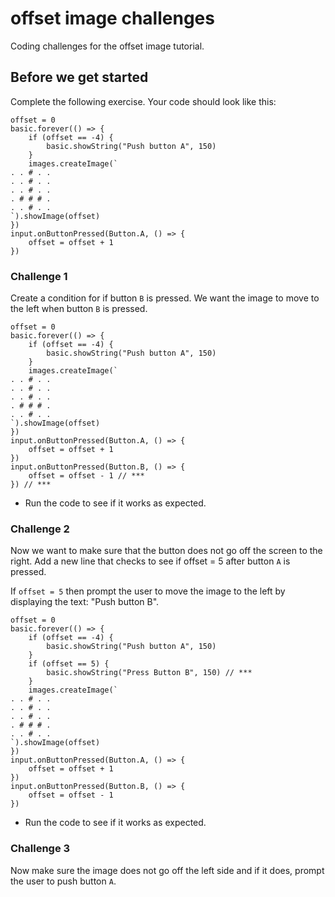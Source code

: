 # offset image challenges

Coding challenges for the offset image tutorial.

## Before we get started

Complete the following exercise. Your code should look like this:

```blocks
offset = 0
basic.forever(() => {
    if (offset == -4) {
        basic.showString("Push button A", 150)
    }
    images.createImage(`
. . # . .
. . # . .
. . # . .
. # # # .
. . # . .
`).showImage(offset)
})
input.onButtonPressed(Button.A, () => {
    offset = offset + 1
})
```

### Challenge 1

Create a condition for if button `B` is pressed. We want the image to move to the left when button `B` is pressed.

```
offset = 0
basic.forever(() => {
    if (offset == -4) {
        basic.showString("Push button A", 150)
    }
    images.createImage(`
. . # . .
. . # . .
. . # . .
. # # # .
. . # . .
`).showImage(offset)
})
input.onButtonPressed(Button.A, () => {
    offset = offset + 1
})
input.onButtonPressed(Button.B, () => {
    offset = offset - 1 // ***
}) // ***
```

* Run the code to see if it works as expected.

### Challenge 2



Now we want to make sure that the button does not go off the screen to the right. Add a new line that checks to see if offset = 5 after button `A` is pressed.

If `offset = 5` then prompt the user to move the image to the left by displaying the text: "Push button B".

```
offset = 0
basic.forever(() => {
    if (offset == -4) {
        basic.showString("Push button A", 150)
    }
    if (offset == 5) {
        basic.showString("Press Button B", 150) // ***
    }
    images.createImage(`
. . # . .
. . # . .
. . # . .
. # # # .
. . # . .
`).showImage(offset)
})
input.onButtonPressed(Button.A, () => {
    offset = offset + 1
})
input.onButtonPressed(Button.B, () => {
    offset = offset - 1
})
```

* Run the code to see if it works as expected.

### Challenge 3

Now make sure the image does not go off the left side and if it does, prompt the user to push button `A`.

